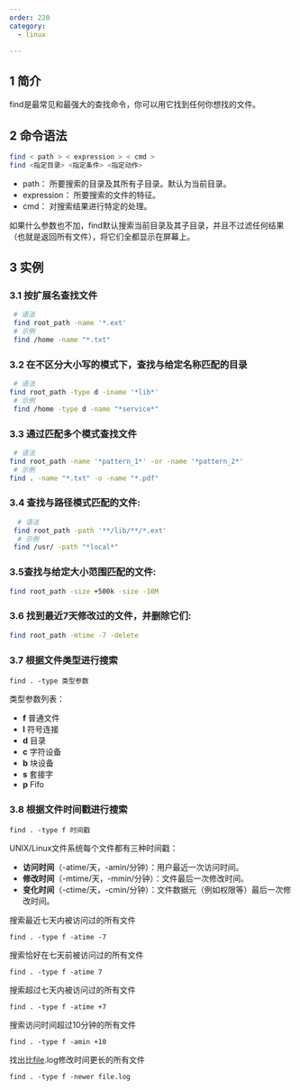 ```yaml
---
order: 220
category:
  - linux

---
```


## 1 简介

find是最常见和最强大的查找命令，你可以用它找到任何你想找的文件。 

## 2 命令语法

```bash
find < path > < expression > < cmd >
find <指定目录> <指定条件> <指定动作>
```

- path： 所要搜索的目录及其所有子目录。默认为当前目录。
- expression： 所要搜索的文件的特征。
- cmd： 对搜索结果进行特定的处理。

如果什么参数也不加，find默认搜索当前目录及其子目录，并且不过滤任何结果（也就是返回所有文件），将它们全都显示在屏幕上。

## 3 实例

### 3.1 按扩展名查找文件

```bash
 # 语法
 find root_path -name '*.ext'
 # 示例
 find /home -name "*.txt"
```

### 3.2 在不区分大小写的模式下，查找与给定名称匹配的目录

```bash
 # 语法
find root_path -type d -iname '*lib*'
 # 示例
 find /home -type d -name "*service*"
```

### 3.3 通过匹配多个模式查找文件

```bash
 # 语法
find root_path -name '*pattern_1*' -or -name '*pattern_2*'
 # 示例
find . -name "*.txt" -o -name "*.pdf" 
```

### 3.4 查找与路径模式匹配的文件:

```bash
  # 语法
 find root_path -path '**/lib/**/*.ext'
  # 示例
 find /usr/ -path "*local*"
```

### 3.5查找与给定大小范围匹配的文件:

```bash
find root_path -size +500k -size -10M
```

### 3.6 找到最近7天修改过的文件，并删除它们:

```bash
find root_path -mtime -7 -delete
```

### 3.7 根据文件类型进行搜索

```
find . -type 类型参数
```

类型参数列表：

- **f** 普通文件
- **l** 符号连接
- **d** 目录
- **c** 字符设备
- **b** 块设备
- **s** 套接字
- **p** Fifo

### 3.8 根据文件时间戳进行搜索

```
find . -type f 时间戳
```

UNIX/Linux文件系统每个文件都有三种时间戳：

- **访问时间**（-atime/天，-amin/分钟）：用户最近一次访问时间。
- **修改时间**（-mtime/天，-mmin/分钟）：文件最后一次修改时间。
- **变化时间**（-ctime/天，-cmin/分钟）：文件数据元（例如权限等）最后一次修改时间。

搜索最近七天内被访问过的所有文件

```
find . -type f -atime -7
```

搜索恰好在七天前被访问过的所有文件

```
find . -type f -atime 7
```

搜索超过七天内被访问过的所有文件

```
find . -type f -atime +7
```

搜索访问时间超过10分钟的所有文件

```
find . -type f -amin +10
```

找出比[file](http://man.linuxde.net/file).log修改时间更长的所有文件

```
find . -type f -newer file.log
```

### 